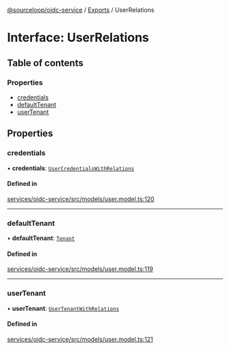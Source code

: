 [@sourceloop/oidc-service](../README.md) / [Exports](../modules.md) / UserRelations

# Interface: UserRelations

## Table of contents

### Properties

- [credentials](UserRelations.md#credentials)
- [defaultTenant](UserRelations.md#defaulttenant)
- [userTenant](UserRelations.md#usertenant)

## Properties

### credentials

• **credentials**: [`UserCredentialsWithRelations`](../modules.md#usercredentialswithrelations)

#### Defined in

[services/oidc-service/src/models/user.model.ts:120](https://github.com/sourcefuse/loopback4-microservice-catalog/blob/d35fdb3f0/services/oidc-service/src/models/user.model.ts#L120)

___

### defaultTenant

• **defaultTenant**: [`Tenant`](../classes/Tenant.md)

#### Defined in

[services/oidc-service/src/models/user.model.ts:119](https://github.com/sourcefuse/loopback4-microservice-catalog/blob/d35fdb3f0/services/oidc-service/src/models/user.model.ts#L119)

___

### userTenant

• **userTenant**: [`UserTenantWithRelations`](../modules.md#usertenantwithrelations)

#### Defined in

[services/oidc-service/src/models/user.model.ts:121](https://github.com/sourcefuse/loopback4-microservice-catalog/blob/d35fdb3f0/services/oidc-service/src/models/user.model.ts#L121)
